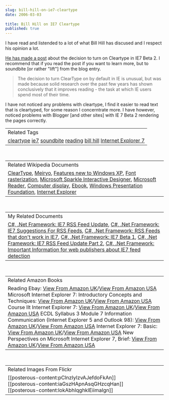 ```yaml
---
slug: bill-hill-on-ie7-cleartype
date: 2006-03-03
 
title: Bill Hill on IE7 Cleartype
published: true
---
```

I have read and listended to a lot of what Bill Hill has discused and I respect his opinion a lot.<p /><a href="http://blogs.msdn.com/ie/archive/2006/03/03/543181.aspx">He has made a post</a> about the decision to turn on Cleartype in IE7 Beta 2.  I recommend that if you read the post if you want to learn more, but to soundbite [or rather "lift"] from the blog entry.<br /><blockquote class="posterous_medium_quote">The decision to turn ClearType on by default in IE is unusual, but was made because solid research over the past few years has shown conclusively that it improves reading - the task at which IE users spend most of their time. </blockquote><p />I have not noticed any problems with cleartype, I find it easier to read text that is cleartyped, for some reason I concerntrate more.  I have however, noticed problems with Blogger [and other sites] with IE 7 Beta 2 rendering the pages correctly.<p /><table class="TechnoratiHead TagHeader">
<tr><td>Related Tags</td></tr>
<tr class="Technorati"><td>
<a href="http://www.kinlan.co.uk/tag/cleartype" class="Tag" rel="tag">cleartype</a> <a href="http://www.kinlan.co.uk/tag/ie7" class="Tag" rel="tag">ie7</a> <a href="http://www.kinlan.co.uk/tag/soundbite" class="Tag" rel="tag">soundbite</a> <a href="http://www.kinlan.co.uk/tag/reading" class="Tag" rel="tag">reading</a> <a href="http://www.kinlan.co.uk/tag/bill%20hill" class="Tag" rel="tag">bill hill</a> <a href="http://www.kinlan.co.uk/tag/Internet%20Explorer%207" class="Tag" rel="tag">Internet Explorer 7</a>
</td></tr>
</table><br /><table class="TechnoratiHead TagHeader">
<tr><td>Related Wikipedia Documents</td></tr>
<tr class="Technorati"><td>
<a href="http://en.wikipedia.org/wiki/ClearType" class="Tag" rel="tag">ClearType</a>, <a href="http://en.wikipedia.org/wiki/Meiryo" class="Tag" rel="tag">Meiryo</a>, <a href="http://en.wikipedia.org/wiki/Features_new_to_Windows_XP" class="Tag" rel="tag">Features new to Windows XP</a>, <a href="http://en.wikipedia.org/wiki/Font_rasterization" class="Tag" rel="tag">Font rasterization</a>, <a href="http://en.wikipedia.org/wiki/Microsoft_Sparkle" class="Tag" rel="tag">Microsoft Sparkle Interactive Designer</a>, <a href="http://en.wikipedia.org/wiki/Microsoft_Reader" class="Tag" rel="tag">Microsoft Reader</a>, <a href="http://en.wikipedia.org/wiki/Computer_display" class="Tag" rel="tag">Computer display</a>, <a href="http://en.wikipedia.org/wiki/Ebook" class="Tag" rel="tag">Ebook</a>, <a href="http://en.wikipedia.org/wiki/Windows_Presentation_Foundation" class="Tag" rel="tag">Windows Presentation Foundation</a>, <a href="http://en.wikipedia.org/wiki/Microsoft_Internet_Explorer" class="Tag" rel="tag">Internet Explorer</a>
</td></tr>
</table><br /><table class="TechnoratiHead TagHeader">
<tr><td>My Related Documents</td></tr>
<tr class="Technorati"><td>
<a href="http://www.kinlan.co.uk/2005/07/ie7-rss-feed-update.html" class="Tag" rel="tag">C#, .Net Framework: IE7 RSS Feed Update</a>, <a href="http://www.kinlan.co.uk/2005/07/ie7-suggestions-for-rss-feeds.html" class="Tag" rel="tag">C#, .Net Framework: IE7 Suggestions For RSS Feeds</a>, <a href="http://www.kinlan.co.uk/2005/08/rss-feeds-that-dont-work-in-ie7.html" class="Tag" rel="tag">C#, .Net Framework: RSS Feeds that don't work in IE7</a>, <a href="http://www.kinlan.co.uk/2005/07/ie7-beta-1.html" class="Tag" rel="tag">C#, .Net Framework: IE7 Beta 1</a>, <a href="http://www.kinlan.co.uk/2005/08/ie7-rss-feed-update-part-2.html" class="Tag" rel="tag">C#, .Net Framework: IE7 RSS Feed Update Part 2</a>, <a href="http://www.kinlan.co.uk/2005/08/important-information-for-web.html" class="Tag" rel="tag">C#, .Net Framework: Important Information for web publishers about IE7 feed detection</a>
</td></tr>
</table><br /><table class="TechnoratiHead TagHeader">
<tr><td>Related Amazon Books</td></tr>
<tr class="Technorati"><td>Reading Ebay: <a href="http://www.amazon.co.uk/exec/obidos/redirect?tag=cnetfra-21&amp;link_code=xm2&amp;camp=2025&amp;creative=165953&amp;path=http://www.amazon.co.uk/gp/redirect.html%253fASIN=0415974364%2526tag=cnetfra-21%2526lcode=xm2%2526cID=2025%2526ccmID=165953%2526location=/o/ASIN/0415974364%25253FSubscriptionId=0CM2PVF6VAHJQKW5G782" class="Tag" rel="tag">View From Amazon UK</a>/<a href="http://www.amazon.com/exec/obidos/redirect?tag=cnetfra-20&amp;link_code=xm2&amp;camp=2025&amp;creative=165953&amp;path=http://www.amazon.com/gp/redirect.html%253fASIN=0415974364%2526tag=cnetfra-20%2526lcode=xm2%2526cID=2025%2526ccmID=165953%2526location=/o/ASIN/0415974364%25253FSubscriptionId=0CM2PVF6VAHJQKW5G782" class="Tag" rel="tag">View From Amazon USA</a> Microsoft Internet Explorer 7: Introductory Concepts and Techniques: <a href="http://www.amazon.co.uk/exec/obidos/redirect?tag=cnetfra-21&amp;link_code=xm2&amp;camp=2025&amp;creative=165953&amp;path=http://www.amazon.co.uk/gp/redirect.html%253fASIN=0619202165%2526tag=cnetfra-21%2526lcode=xm2%2526cID=2025%2526ccmID=165953%2526location=/o/ASIN/0619202165%25253FSubscriptionId=0CM2PVF6VAHJQKW5G782" class="Tag" rel="tag">View From Amazon UK</a>/<a href="http://www.amazon.com/exec/obidos/redirect?tag=cnetfra-20&amp;link_code=xm2&amp;camp=2025&amp;creative=165953&amp;path=http://www.amazon.com/gp/redirect.html%253fASIN=0619202165%2526tag=cnetfra-20%2526lcode=xm2%2526cID=2025%2526ccmID=165953%2526location=/o/ASIN/0619202165%25253FSubscriptionId=0CM2PVF6VAHJQKW5G782" class="Tag" rel="tag">View From Amazon USA</a> Course Ilt Internet Explorer 7: <a href="http://www.amazon.co.uk/exec/obidos/redirect?tag=cnetfra-21&amp;link_code=xm2&amp;camp=2025&amp;creative=165953&amp;path=http://www.amazon.co.uk/gp/redirect.html%253fASIN=0619204435%2526tag=cnetfra-21%2526lcode=xm2%2526cID=2025%2526ccmID=165953%2526location=/o/ASIN/0619204435%25253FSubscriptionId=0CM2PVF6VAHJQKW5G782" class="Tag" rel="tag">View From Amazon UK</a>/<a href="http://www.amazon.com/exec/obidos/redirect?tag=cnetfra-20&amp;link_code=xm2&amp;camp=2025&amp;creative=165953&amp;path=http://www.amazon.com/gp/redirect.html%253fASIN=0619204435%2526tag=cnetfra-20%2526lcode=xm2%2526cID=2025%2526ccmID=165953%2526location=/o/ASIN/0619204435%25253FSubscriptionId=0CM2PVF6VAHJQKW5G782" class="Tag" rel="tag">View From Amazon USA</a> ECDL Syllabus 3 Module 7 Information Communication (Internet Explorer 5 and Outlook 98): <a href="http://www.amazon.co.uk/exec/obidos/redirect?tag=cnetfra-21&amp;link_code=xm2&amp;camp=2025&amp;creative=165953&amp;path=http://www.amazon.co.uk/gp/redirect.html%253fASIN=1860050751%2526tag=cnetfra-21%2526lcode=xm2%2526cID=2025%2526ccmID=165953%2526location=/o/ASIN/1860050751%25253FSubscriptionId=0CM2PVF6VAHJQKW5G782" class="Tag" rel="tag">View From Amazon UK</a>/<a href="http://www.amazon.com/exec/obidos/redirect?tag=cnetfra-20&amp;link_code=xm2&amp;camp=2025&amp;creative=165953&amp;path=http://www.amazon.com/gp/redirect.html%253fASIN=1860050751%2526tag=cnetfra-20%2526lcode=xm2%2526cID=2025%2526ccmID=165953%2526location=/o/ASIN/1860050751%25253FSubscriptionId=0CM2PVF6VAHJQKW5G782" class="Tag" rel="tag">View From Amazon USA</a> Internet Explorer 7: Basic: <a href="http://www.amazon.co.uk/exec/obidos/redirect?tag=cnetfra-21&amp;link_code=xm2&amp;camp=2025&amp;creative=165953&amp;path=http://www.amazon.co.uk/gp/redirect.html%253fASIN=0619204443%2526tag=cnetfra-21%2526lcode=xm2%2526cID=2025%2526ccmID=165953%2526location=/o/ASIN/0619204443%25253FSubscriptionId=0CM2PVF6VAHJQKW5G782" class="Tag" rel="tag">View From Amazon UK</a>/<a href="http://www.amazon.com/exec/obidos/redirect?tag=cnetfra-20&amp;link_code=xm2&amp;camp=2025&amp;creative=165953&amp;path=http://www.amazon.com/gp/redirect.html%253fASIN=0619204443%2526tag=cnetfra-20%2526lcode=xm2%2526cID=2025%2526ccmID=165953%2526location=/o/ASIN/0619204443%25253FSubscriptionId=0CM2PVF6VAHJQKW5G782" class="Tag" rel="tag">View From Amazon USA</a> New Perspectives on Microsoft Internet Explorer 7, Brief: <a href="http://www.amazon.co.uk/exec/obidos/redirect?tag=cnetfra-21&amp;link_code=xm2&amp;camp=2025&amp;creative=165953&amp;path=http://www.amazon.co.uk/gp/redirect.html%253fASIN=1418839353%2526tag=cnetfra-21%2526lcode=xm2%2526cID=2025%2526ccmID=165953%2526location=/o/ASIN/1418839353%25253FSubscriptionId=0CM2PVF6VAHJQKW5G782" class="Tag" rel="tag">View From Amazon UK</a>/<a href="http://www.amazon.com/exec/obidos/redirect?tag=cnetfra-20&amp;link_code=xm2&amp;camp=2025&amp;creative=165953&amp;path=http://www.amazon.com/gp/redirect.html%253fASIN=1418839353%2526tag=cnetfra-20%2526lcode=xm2%2526cID=2025%2526ccmID=165953%2526location=/o/ASIN/1418839353%25253FSubscriptionId=0CM2PVF6VAHJQKW5G782" class="Tag" rel="tag">View From Amazon USA</a>
</td></tr>
</table><br /><table class="TechnoratiHead TagHeader">
<tr><td>Related Images From Flickr</td></tr>
<tr class="Technorati"><td>
<span style="float: left;">[[posterous-content:pClnzIyIzvAJefdoFkAn]]</span><span style="float: left;">[[posterous-content:iaGszHApnAsqGHzcqHan]]</span><span style="float: left;">[[posterous-content:lokAbhIqghklEiimaIgn]]</span>
</td></tr>
</table>

